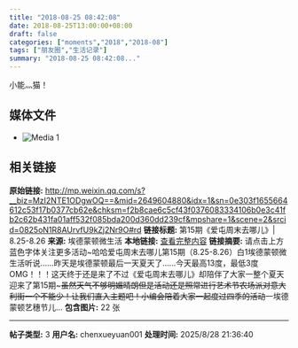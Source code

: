 ```yaml
---
title: "2018-08-25 08:42:08"
date: 2018-08-25T13:00:00+08:00
draft: false
categories: ["moments","2018","2018-08"]
tags: ["朋友圈","生活记录"]
summary: "2018-08-25 08:42:08..."
---
```


小能灬猫！

## 媒体文件

- ![Media 1](/Moments/photos/2018-08-25/201808250842080.jpg)

## 相关链接

**原始链接:** http://mp.weixin.qq.com/s?__biz=MzI2NTE1ODgwOQ==&mid=2649604880&idx=1&sn=0e303f1655664612c53f17b0377cb62e&chksm=f2b8cae6c5cf43f0376083334106b0e3c41fb2c62b431fa01aff532f085bda200d360dd239cf&mpshare=1&scene=2&srcid=0825oN1R8AUrvfU9kZj2Nr9O#rd
**链接标题:** 第15期《爱屯周末去哪儿》| 8.25-8.26
**来源:** 埃德蒙顿微生活
**本地链接:** [查看完整内容](/link_content/2018/08/2018-08-25-3/link_content/)
**链接摘要:** 请点击上方蓝色字体关注更多活动~哈哈爱屯周末去哪儿第15期（8.25-8.26）白1埃德蒙顿微生活听说……昨天是埃德蒙顿最后一天夏天了……今天最高13度，最低3度OMG！！！这天终于还是来了不过《爱屯周末去哪儿》却陪伴了大家一整个夏天迎来了第15期~~~虽然天气不够明媚晴朗但是活动还是照常进行艺术节农场派对意大利街一个不能少！让我们直入主题吧！小编会陪着大家一起度过四季的活动~~一埃德蒙顿艺穗节儿...
**包含图片:** 22 张

---

**帖子类型:** 3
**用户名:** chenxueyuan001
**处理时间:** 2025/8/28 21:36:40